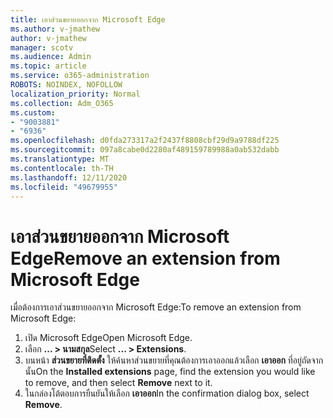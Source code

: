 ```yaml
---
title: เอาส่วนขยายออกจาก Microsoft Edge
ms.author: v-jmathew
author: v-jmathew
manager: scotv
ms.audience: Admin
ms.topic: article
ms.service: o365-administration
ROBOTS: NOINDEX, NOFOLLOW
localization_priority: Normal
ms.collection: Adm_O365
ms.custom:
- "9003881"
- "6936"
ms.openlocfilehash: d0fda273317a2f2437f8808cbf29d9a9788df225
ms.sourcegitcommit: 097a8cabe0d2280af489159789988a0ab532dabb
ms.translationtype: MT
ms.contentlocale: th-TH
ms.lasthandoff: 12/11/2020
ms.locfileid: "49679955"
---
```

# <a name="remove-an-extension-from-microsoft-edge"></a><span data-ttu-id="5a06a-102">เอาส่วนขยายออกจาก Microsoft Edge</span><span class="sxs-lookup"><span data-stu-id="5a06a-102">Remove an extension from Microsoft Edge</span></span>

<span data-ttu-id="5a06a-103">เมื่อต้องการเอาส่วนขยายออกจาก Microsoft Edge:</span><span class="sxs-lookup"><span data-stu-id="5a06a-103">To remove an extension from Microsoft Edge:</span></span>

1. <span data-ttu-id="5a06a-104">เปิด Microsoft Edge</span><span class="sxs-lookup"><span data-stu-id="5a06a-104">Open Microsoft Edge.</span></span>
2. <span data-ttu-id="5a06a-105">เลือก **... > นามสกุล**</span><span class="sxs-lookup"><span data-stu-id="5a06a-105">Select **... > Extensions**.</span></span>
3. <span data-ttu-id="5a06a-106">บนหน้า **ส่วนขยายที่ติดตั้ง** ให้ค้นหาส่วนขยายที่คุณต้องการเอาออกแล้วเลือก **เอาออก** ที่อยู่ถัดจากนั้น</span><span class="sxs-lookup"><span data-stu-id="5a06a-106">On the **Installed extensions** page, find the extension you would like to remove, and then select **Remove** next to it.</span></span>
4. <span data-ttu-id="5a06a-107">ในกล่องโต้ตอบการยืนยันให้เลือก **เอาออก**</span><span class="sxs-lookup"><span data-stu-id="5a06a-107">In the confirmation dialog box, select **Remove**.</span></span>
